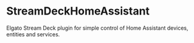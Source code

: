 # StreamDeckHomeAssistant
Elgato Stream Deck plugin for simple control of Home Assistant devices, entities and services.
